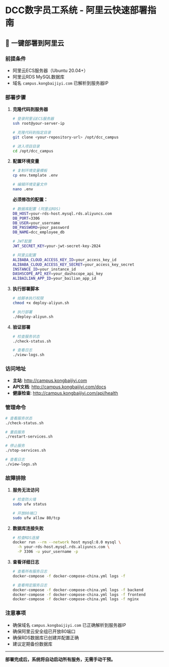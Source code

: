 # DCC数字员工系统 - 阿里云快速部署指南

## 🚀 一键部署到阿里云

### 前提条件
- 阿里云ECS服务器（Ubuntu 20.04+）
- 阿里云RDS MySQL数据库
- 域名 `campus.kongbaijiyi.com` 已解析到服务器IP

### 部署步骤

1. **克隆代码到服务器**
   ```bash
   # 登录阿里云ECS服务器
   ssh root@your-server-ip
   
   # 克隆代码到指定目录
   git clone <your-repository-url> /opt/dcc_campus
   
   # 进入项目目录
   cd /opt/dcc_campus
   ```

2. **配置环境变量**
   ```bash
   # 复制环境变量模板
   cp env.template .env
   
   # 编辑环境变量文件
   nano .env
   ```
   
   **必须修改的配置：**
   ```bash
   # 数据库配置 (阿里云RDS)
   DB_HOST=your-rds-host.mysql.rds.aliyuncs.com
   DB_PORT=3306
   DB_USER=your_username
   DB_PASSWORD=your_password
   DB_NAME=dcc_employee_db
   
   # JWT配置
   JWT_SECRET_KEY=your-jwt-secret-key-2024
   
   # 阿里云配置
   ALIBABA_CLOUD_ACCESS_KEY_ID=your_access_key_id
   ALIBABA_CLOUD_ACCESS_KEY_SECRET=your_access_key_secret
   INSTANCE_ID=your_instance_id
   DASHSCOPE_API_KEY=your_dashscope_api_key
   ALIBAILIAN_APP_ID=your_bailian_app_id
   ```

3. **执行部署脚本**
   ```bash
   # 给脚本执行权限
   chmod +x deploy-aliyun.sh
   
   # 执行部署
   ./deploy-aliyun.sh
   ```

4. **验证部署**
   ```bash
   # 检查服务状态
   ./check-status.sh
   
   # 查看日志
   ./view-logs.sh
   ```

### 访问地址
- **主站**: http://campus.kongbaijiyi.com
- **API文档**: http://campus.kongbaijiyi.com/docs
- **健康检查**: http://campus.kongbaijiyi.com/api/health

### 管理命令
```bash
# 查看服务状态
./check-status.sh

# 重启服务
./restart-services.sh

# 停止服务
./stop-services.sh

# 查看日志
./view-logs.sh
```

### 故障排除

1. **服务无法访问**
   ```bash
   # 检查防火墙
   sudo ufw status
   
   # 开放80端口
   sudo ufw allow 80/tcp
   ```

2. **数据库连接失败**
   ```bash
   # 检查RDS连接
   docker run --rm --network host mysql:8.0 mysql \
     -h your-rds-host.mysql.rds.aliyuncs.com \
     -P 3306 -u your_username -p
   ```

3. **查看详细日志**
   ```bash
   # 查看所有服务日志
   docker-compose -f docker-compose-china.yml logs -f
   
   # 查看特定服务日志
   docker-compose -f docker-compose-china.yml logs -f backend
   docker-compose -f docker-compose-china.yml logs -f frontend
   docker-compose -f docker-compose-china.yml logs -f nginx
   ```

### 注意事项
- 确保域名 `campus.kongbaijiyi.com` 已正确解析到服务器IP
- 确保阿里云安全组已开放80端口
- 确保RDS数据库已创建并配置正确
- 建议定期备份数据库

---
**部署完成后，系统将自动启动所有服务，无需手动干预。**
